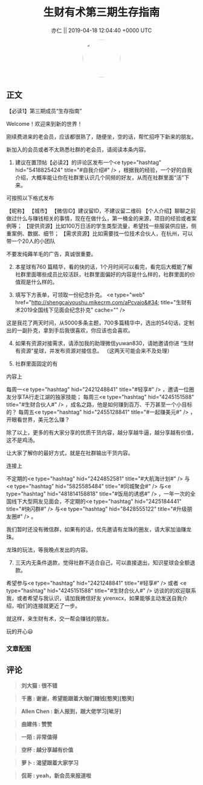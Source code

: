 <h1 align="center">生财有术第三期生存指南</h1>




<p align="center">
    <a>亦仁 || 2019-04-18 12:04:40 &#43;0000 UTC</a>
</p>

<div align="center">
    <img src="https://images.zsxq.com/Fn3NQqCN8nuGF86yZPXSbEsl0mb3?e=1590940799&amp;token=kIxbL07-8jAj8w1n4s9zv64FuZZNEATmlU_Vm6zD:pfbNc8W3hS0oYG_hyXXh_rHMHuc=" width="100" height="100" style="border:1px solid;border-radius:50%; color:#ffffff"/>
</div>




## 正文

<div>
【必读1】第三期成员“生存指南”

Welcome！欢迎来到新的世界！

刚续费进来的老会员，应该都很熟了，随便坐，空的话，帮忙招呼下新来的朋友。

新加入的会员或者不太熟悉社群的老会员，请阅读本条内容。

1. 建议在置顶帖【必读2】的评论区发布一个&lt;e type=&#34;hashtag&#34; hid=&#34;5418825424&#34; title=&#34;#自我介绍#&#34; /&gt; ，根据我的经验，一个好的自我介绍，大概率能让你在社群里认识几个同频的好友，从而在社群里面“活”下来。

可按照以下格式发布

【昵称】
【城市】
【微信ID】建议留ID，不建议留二维码
【个人介绍】聊聊之前做过什么与赚钱相关的事情，现在在做什么，第一桶金的来源，项目的经验或者案例等；
【提供资源】比如100万日活的学生类型流量，希望找一些服装供应链，侧重案例、数据、细节；
【需求资源】比如需要找一位技术合伙人，在杭州，可以带一个20人的小团队

不要发纯薅羊毛的广告，真诚很重要。

2. 本星球有760 篇精华，看的快的话，1个月时间可以看完，看完后大概能了解社群里面哪些成员比较活跃，社群里面偏好的内容是什么样的，社群里面的价值观是什么样的。

3. 填写下方表单，可领取一份纪念扑克。
&lt;e type=&#34;web&#34; href=&#34;http://shengcaiyoushu.mikecrm.com/aPcvajo&#34; title=&#34;生财有术2019全国线下见面会纪念扑克&#34; cache=&#34;&#34; /&gt;

这是我花了两天时间，从5000多条主题，700多篇精华中，选出的54句话，定制出的一副扑克，拿到手后我很喜欢，你应该也会喜欢。

4. 如果有资源对接需求，请添加我的助理微信yuwan830，请她邀请你进 “生财有资源”星球，并发布资源对接信息。 （这两天可能会来不及处理） 

5. 社群里面固定的有

内容上

每周一&lt;e type=&#34;hashtag&#34; hid=&#34;2421248841&#34; title=&#34;#轻享#&#34; /&gt; ，邀请一位圈友分享TA行走江湖的独家技能；
每周三&lt;e type=&#34;hashtag&#34; hid=&#34;4245151588&#34; title=&#34;#生财合伙人#&#34; /&gt; ，成名之路，他是如何赚到百万、千万甚至一个小目标的？
每周五&lt;e type=&#34;hashtag&#34; hid=&#34;2455128841&#34; title=&#34;#一起赚美元#&#34; /&gt; ，开眼看世界，美元怎么赚？

除了以上，更多的有大家分享的优质干货内容，越分享越牛逼，越分享越有价值，这不是鸡汤。

让大家了解你的最好方式，就是在社群输出干货内容。 

连接上

不定期的&lt;e type=&#34;hashtag&#34; hid=&#34;2424852581&#34; title=&#34;#大航海计划#&#34; /&gt; 与 &lt;e type=&#34;hashtag&#34; hid=&#34;5825585484&#34; title=&#34;#同城聚会#&#34; /&gt; 与&lt;e type=&#34;hashtag&#34; hid=&#34;481814158818&#34; title=&#34;#饭局的诱惑#&#34; /&gt; ，一年一次的全国线下大型网友见面会，不定期的&lt;e type=&#34;hashtag&#34; hid=&#34;2425184441&#34; title=&#34;#快闪群#&#34; /&gt; 与&lt;e type=&#34;hashtag&#34; hid=&#34;8428555122&#34; title=&#34;#升级朋友圈#&#34; /&gt; 。

我们暂时还没有微信群，如果有的话，优先邀请有龙珠的圈友，请大家加油赚龙珠。 

龙珠的玩法，等我晚点发出的内容。

7. 三天内无条件退款，觉得社群不适合自己，可以直接退出，知识星球会全额退款。 

希望参与&lt;e type=&#34;hashtag&#34; hid=&#34;2421248841&#34; title=&#34;#轻享#&#34; /&gt; 或者 &lt;e type=&#34;hashtag&#34; hid=&#34;4245151588&#34; title=&#34;#生财合伙人#&#34; /&gt; 访谈的的欢迎联系我，或者希望与我认识，请加我微信好友 yirenxcx，如果能够主动发送自我介绍，咱们的连接就更近了一步。

就这样，来生财有术，交一帮会赚钱的朋友。

玩的开心😃
</div>

### 文章配图

<div class="image" align="center">

</div>


## 评论

<div align="left">
<div>

<blockquote >
<span> <strong>刘大猫 : 很不错 </strong></span>
</blockquote>

<blockquote >
<span> <strong>千惠 : 谢谢，希望能跟着大咖们赚钱[憨笑][憨笑] </strong></span>
</blockquote>

<blockquote >
<span> <strong>Allen Chen : 新人报到，跟大佬学习[呲牙] </strong></span>
</blockquote>

<blockquote >
<span> <strong>曲建伟 : 赞赞 </strong></span>
</blockquote>

<blockquote >
<span> <strong>一陌 : 非常值得 </strong></span>
</blockquote>

<blockquote >
<span> <strong>空杯 : 越分享越有价值 </strong></span>
</blockquote>

<blockquote >
<span> <strong>萝卜 : 渴望跟着大家学习 </strong></span>
</blockquote>

<blockquote >
<span> <strong>侃哥 : yeah，新会员来报道啦 </strong></span>
</blockquote>

</div>
</div>